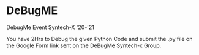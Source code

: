 # DeBugME
DebugMe Event Syntech-X '20-'21

You have 2Hrs to Debug the given Python Code and submit the .py file on the Google Form link sent on the DeBugMe Syntech-x Group.
